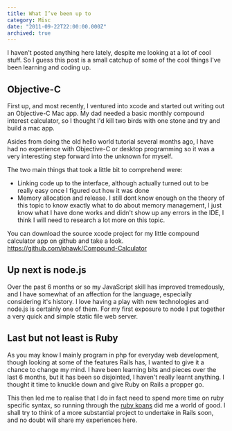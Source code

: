 ```yaml
---
title: What I’ve been up to
category: Misc
date: "2011-09-22T22:00:00.000Z"
archived: true
---
```


I haven't posted anything here lately, despite me looking at a lot of cool stuff. So I guess this post is a small catchup of some of the cool things I've been learning and coding up.

## Objective-C

First up, and most recently, I ventured into xcode and started out writing out an Objective-C Mac app. My dad needed a basic monthly compound interest calculator, so I thought I'd kill two birds with one stone and try and build a mac app.

Asides from doing the old hello world tutorial several months ago, I have had no experience with Objective-C or desktop programming so it was a very interesting step forward into the unknown for myself.

The two main things that took a little bit to comprehend were:

* Linking code up to the interface, although actually turned out to be really easy once I figured out how it was done
* Memory allocation and release. I still dont know enough on the theory of this topic to know exactly what to do about memory management, I just know what I have done works and didn't show up any errors in the IDE, I think I will need to research a lot more on this topic.

You can download the source xcode project for my little compound calculator app on github and take a look. https://github.com/phawk/Compound-Calculator

## Up next is node.js

Over the past 6 months or so my JavaScript skill has improved tremedously, and I have somewhat of an affection for the language, especially considering it's history. I love having a play with new technologies and node.js is certainly one of them. For my first exposure to node I put together a very quick and simple static file web server.

## Last but not least is Ruby

As you may know I mainly program in php for everyday web development, though looking at some of the features Rails has, I wanted to give it a chance to change my mind. I have been learning bits and pieces over the last 6 months, but it has been so disjointed, I haven't really learnt anything. I thought it time to knuckle down and give Ruby on Rails a propper go.

This then led me to realise that I do in fact need to spend more time on ruby specific syntax, so running through the [ruby koans](http://rubykoans.com) did me a world of good. I shall try to think of a more substantial project to undertake in Rails soon, and no doubt will share my experiences here.
